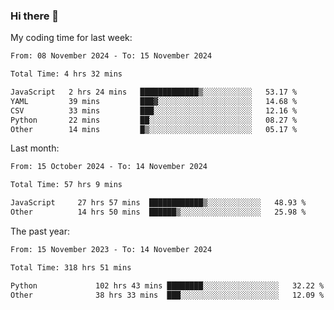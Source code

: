 ### Hi there 👋

My coding time for last week:

<!--START_SECTION:week-->

```txt
From: 08 November 2024 - To: 15 November 2024

Total Time: 4 hrs 32 mins

JavaScript   2 hrs 24 mins   █████████████▒░░░░░░░░░░░   53.17 %
YAML         39 mins         ███▓░░░░░░░░░░░░░░░░░░░░░   14.68 %
CSV          33 mins         ███░░░░░░░░░░░░░░░░░░░░░░   12.16 %
Python       22 mins         ██░░░░░░░░░░░░░░░░░░░░░░░   08.27 %
Other        14 mins         █▒░░░░░░░░░░░░░░░░░░░░░░░   05.17 %
```

<!--END_SECTION:week-->

Last month:

<!--START_SECTION:month-->

```txt
From: 15 October 2024 - To: 14 November 2024

Total Time: 57 hrs 9 mins

JavaScript     27 hrs 57 mins  ████████████▒░░░░░░░░░░░░   48.93 %
Other          14 hrs 50 mins  ██████▒░░░░░░░░░░░░░░░░░░   25.98 %
```

<!--END_SECTION:month-->

The past year:

<!--START_SECTION:year-->

```txt
From: 15 November 2023 - To: 14 November 2024

Total Time: 318 hrs 51 mins

Python             102 hrs 43 mins ████████░░░░░░░░░░░░░░░░░   32.22 %
Other              38 hrs 33 mins  ███░░░░░░░░░░░░░░░░░░░░░░   12.09 %
```

<!--END_SECTION:year-->
